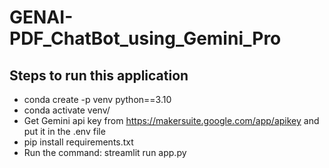 # GENAI-PDF_ChatBot_using_Gemini_Pro

## Steps to run this application
- conda create -p venv python==3.10
- conda activate venv/
- Get Gemini api key from https://makersuite.google.com/app/apikey and put it in the .env file
- pip install requirements.txt 
- Run the command: streamlit run app.py
